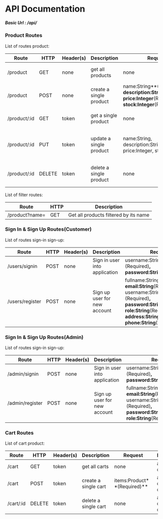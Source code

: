 # API Documentation

##### Basic Url : /api/

### Product Routes

List of routes product:

| Route        | HTTP | Header(s) | Description             | Request | Response                 |
| ------------ | ---- | --------- | ----------------------- | ---- | ------------------------ |
| /product    | GET  | none  | get all products        | none | an array of products     |
| /product    | POST | none  | create a single product | name:String**(Required)**, description:String**(Required)**, price:Integer**(Required)**, stock:Integer**(Required)** | an object of new product |
| /product/:id | GET  | token     | get a single product    | none | an object of one product |
| /product/:id | PUT | token | update a single product | name:String, description:String, price:Integer, stock:Integer | an updated object of one product |
| /product/:id | DELETE | token | delete a single product | none | a deleted object of one product |

List of filter routes:

| Route                       | HTTP | Description                           |
| --------------------------- | ---- | ------------------------------------- |
| /product?name=<productname> | GET  | Get all products filtered by its name |





### Sign In & Sign Up Routes(Customer)

List of routes sign-in sign-up:

| Route           | HTTP | Header(s) | Description                   | Request                                                      | Response              |
| --------------- | ---- | --------- | ----------------------------- | ------------------------------------------------------------ | --------------------- |
| /users/signin   | POST | none      | Sign in user into application | username:String**(Required)**, password:String**(Required)** | token, fullname, role |
| /users/register | POST | none      | Sign up user for new account  | fullname:String**(Required)**, email:String**(Required**), username:String**(Required)**, password:String**(Required)**, role:String**(Required)**, address:String**(Required)**, phone:String**(Required)** | an object of new user |



### Sign In & Sign Up Routes(Admin)

List of routes sign-in sign-up:

| Route           | HTTP | Header(s) | Description                   | Request                                                      | Response              |
| --------------- | ---- | --------- | ----------------------------- | ------------------------------------------------------------ | --------------------- |
| /admin/signin   | POST | none      | Sign in user into application | username:String**(Required)**, password:String**(Required)** | token, fullname, role |
| /admin/register | POST | none      | Sign up user for new account  | fullname:String**(Required)**, email:String**(Required),** username:String**(Required)**, password:String**(Required)**, role:String**(Required)**, | an object of new user |





### Cart Routes

List of cart product:

| Route     | HTTP   | Header(s) | Description          | Request                     | Response                     |
| --------- | ------ | --------- | -------------------- | --------------------------- | ---------------------------- |
| /cart     | GET    | token     | get all carts        | none                        | an array of carts            |
| /cart     | POST   | token     | create a single cart | items:Product**(Required)** | an object of new cart        |
| /cart/:id | DELETE | token     | delete a single cart | none                        | a deleted object of one cart |

